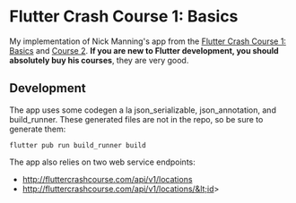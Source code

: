 # Flutter Crash Course 1: Basics

My implementation of Nick Manning's app from the [Flutter Crash Course 1: Basics](https://fluttercrashcourse.com) and [Course 2](https://fluttercrashcourse.com). **If you are new to Flutter development, you should absolutely buy his courses**, they are very good.

## Development

The app uses some codegen a la json_serializable, json_annotation, and build_runner.
These generated files are not in the repo, so be sure to generate them:

```
flutter pub run build_runner build
```

The app also relies on two web service endpoints:

- http://fluttercrashcourse.com/api/v1/locations
- http://fluttercrashcourse.com/api/v1/locations/&lt;id&gt;

